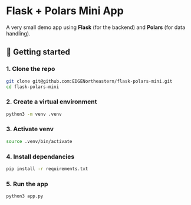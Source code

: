 # Flask + Polars Mini App

A very small demo app using **Flask** (for the backend) and **Polars** (for data handling).

## 🚀 Getting started

### 1. Clone the repo

```bash
git clone git@github.com:EDGENortheastern/flask-polars-mini.git
cd flask-polars-mini
```

### 2. Create a virtual environment

```bash
python3 -m venv .venv
```

### 3. Activate venv

```bash
source .venv/bin/activate
```

### 4. Install dependancies

```bash
pip install -r requirements.txt
```

### 5. Run the app

```bash
python3 app.py
```